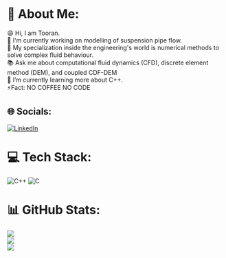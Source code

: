# 💫 About Me:
😄 Hi, I am Tooran.<br>🏢 I'm currently working on modelling of suspension pipe flow.<br>🧠 My specialization inside the engineering's world is numerical methods to solve complex fluid behaviour.<br>📚 Ask me about computational fluid dynamics (CFD), discrete element method (DEM), and coupled      CDF-DEM<br>🌱 I’m currently learning more about C++.<br>⚡Fact: NO COFFEE NO CODE<br>


## 🌐 Socials:
[![LinkedIn](https://img.shields.io/badge/LinkedIn-%230077B5.svg?logo=linkedin&logoColor=white)](https://linkedin.com/in/toorantavangar) 

# 💻 Tech Stack:
![C++](https://img.shields.io/badge/c++-%2300599C.svg?style=flat&logo=c%2B%2B&logoColor=white) ![C](https://img.shields.io/badge/c-%2300599C.svg?style=flat&logo=c&logoColor=white)
# 📊 GitHub Stats:
![](https://github-readme-stats.vercel.app/api?username=toorant&theme=dark&hide_border=false&include_all_commits=false&count_private=false)<br/>
![](https://github-readme-streak-stats.herokuapp.com/?user=toorant&theme=dark&hide_border=false)<br/>
![](https://github-readme-stats.vercel.app/api/top-langs/?username=toorant&theme=dark&hide_border=false&include_all_commits=false&count_private=false&layout=compact)

<!-- Proudly created with GPRM ( https://gprm.itsvg.in ) -->

